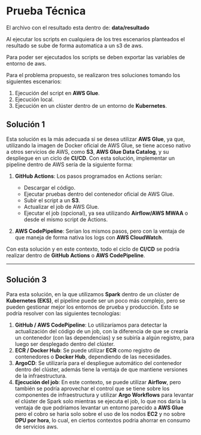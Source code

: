 # Prueba Técnica

El archivo con el resultado esta dentro de: **data/resultado**

Al ejecutar los scripts en cualquiera de los tres escenarios planteados el resultado se sube de forma automatica a un s3 de aws.

Para poder ser ejecutados los scripts se deben exportar las variables de entorno de aws.

Para el problema propuesto, se realizaron tres soluciones tomando los siguientes escenarios:

1. Ejecución del script en **AWS Glue**.
2. Ejecución local.
3. Ejecución en un clúster dentro de un entorno de **Kubernetes**.

## Solución 1
Esta solución es la más adecuada si se desea utilizar **AWS Glue**, ya que, utilizando la imagen de Docker oficial de AWS Glue, se tiene acceso nativo a otros servicios de AWS, como **S3**, **AWS Glue Data Catalog**, y su despliegue en un ciclo de **CI/CD**. Con esta solución, implementar un pipeline dentro de AWS sería de la siguiente forma:

1. **GitHub Actions**: Los pasos programados en Actions serían:
   - Descargar el código.
   - Ejecutar pruebas dentro del contenedor oficial de AWS Glue.
   - Subir el script a un **S3**.
   - Actualizar el job de AWS Glue.
   - Ejecutar el job (opcional), ya sea utilizando **Airflow/AWS MWAA** o desde el mismo script de Actions.

2. **AWS CodePipeline**: Serían los mismos pasos, pero con la ventaja de que maneja de forma nativa los logs con **AWS CloudWatch**.

Con esta solución y en este contexto, todo el ciclo de **CI/CD** se podría realizar dentro de **GitHub Actions** o **AWS CodePipeline**.

---

## Solución 3
Para esta solución, en la que utilizamos **Spark** dentro de un clúster de **Kubernetes (EKS)**, el pipeline puede ser un poco más complejo, pero se pueden gestionar mejor los entornos de prueba y producción. Esto se podría resolver con las siguientes tecnologías:

1. **GitHub / AWS CodePipeline**: Lo utilizaríamos para detectar la actualización del código de un job, con la diferencia de que se crearía un contenedor (con las dependencias) y se subiría a algún registro, para luego ser desplegado dentro del clúster.
2. **ECR / Docker Hub**: Se puede utilizar **ECR** como registro de contenedores o **Docker Hub**, dependiendo de las necesidades.
3. **ArgoCD**: Se utilizaría para el despliegue automático del contenedor dentro del clúster, además tiene la ventaja de que mantiene versiones de la infraestructura.
4. **Ejecución del job**: En este contexto, se puede utilizar **Airflow**, pero también se podría aprovechar el control que se tiene sobre los componentes de infraestructura y utilizar **Argo Workflows** para levantar el clúster de Spark solo mientras se ejecuta el job, lo que nos daria la ventaja de que podriamos levantar un entorno parecido a **AWS Glue** pero el cobro se haria solo sobre el uso de los nodos **EC2** y no sobre **DPU por hora**, lo cual, en ciertos contextos podria ahorrar en consumo de servicios aws.
